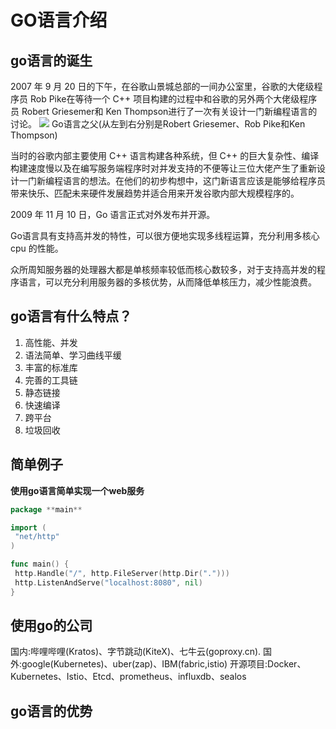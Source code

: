 # GO语言介绍

## go语言的诞生
2007 年 9 月 20 日的下午，在谷歌山景城总部的一间办公室里，谷歌的大佬级程序员 Rob Pike在等待一个 C++ 项目构建的过程中和谷歌的另外两个大佬级程序员 Robert Griesemer和 Ken Thompson进行了一次有关设计一门新编程语言的讨论。
<img src=https://img1.sycdn.imooc.com/5f51b6dd0001e4ef06280355.png>
Go语言之父(从左到右分别是Robert Griesemer、Rob Pike和Ken Thompson)

当时的谷歌内部主要使用 C++ 语言构建各种系统，但 C++ 的巨大复杂性、编译构建速度慢以及在编写服务端程序时对并发支持的不便等让三位大佬产生了重新设计一门新编程语言的想法。在他们的初步构想中，这门新语言应该是能够给程序员带来快乐、匹配未来硬件发展趋势并适合用来开发谷歌内部大规模程序的。

2009 年 11 月 10 日，Go 语言正式对外发布并开源。

Go语言具有支持高并发的特性，可以很方便地实现多线程运算，充分利用多核心 cpu 的性能。

众所周知服务器的处理器大都是单核频率较低而核心数较多，对于支持高并发的程序语言，可以充分利用服务器的多核优势，从而降低单核压力，减少性能浪费。

## go语言有什么特点？
1. 高性能、并发
2. 语法简单、学习曲线平缓
3. 丰富的标准库
4. 完善的工具链
5. 静态链接
6. 快速编译
7. 跨平台
8. 垃圾回收
   
## 简单例子
**使用go语言简单实现一个web服务**
``` go
package **main**

import (
 "net/http"
)

func main() {
 http.Handle("/", http.FileServer(http.Dir(".")))
 http.ListenAndServe("localhost:8080", nil)
}
```

## 使用go的公司
国内:哔哩哔哩(Kratos)、字节跳动(KiteX)、七牛云(goproxy.cn).
国外:google(Kubernetes)、uber(zap)、IBM(fabric,istio)
开源项目:Docker、Kubernetes、Istio、Etcd、prometheus、influxdb、sealos

## go语言的优势